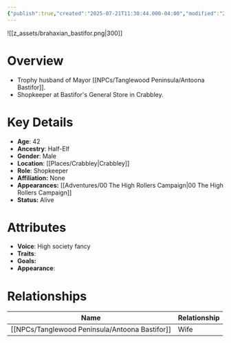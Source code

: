 ```yaml
---
{"publish":true,"created":"2025-07-21T11:30:44.000-04:00","modified":"2025-10-17T10:20:05.726-04:00","published":"2025-10-17T10:20:05.726-04:00","cssclasses":"","Age":"42","Ancestry":"Half-Elf","Gender":"Male","Location":["[[Crabbley]]"],"Role":["Shopkeeper"],"Affiliation":["None"],"Appearances":["[[00 The High Rollers Campaign]]"],"Status":"Alive"}
---
```


![[z_assets/brahaxian_bastifor.png|300]]

# Overview
- Trophy husband of Mayor [[NPCs/Tanglewood Peninsula/Antoona Bastifor]].
- Shopkeeper at Bastifor's General Store in Crabbley.

# Key Details
- **Age**: 42
- **Ancestry**: Half-Elf
- **Gender**: Male
- **Location**: [[Places/Crabbley\|Crabbley]]
- **Role**: Shopkeeper
- **Affiliation:** None
- **Appearances:** [[Adventures/00 The High Rollers Campaign\|00 The High Rollers Campaign]]
- **Status:** Alive

# Attributes
- **Voice**: High society fancy
- **Traits**: 
- **Goals:** 
- **Appearance**: 

# Relationships

| Name                 | Relationship |
| -------------------- | ------------ |
| [[NPCs/Tanglewood Peninsula/Antoona Bastifor]] | Wife         |

